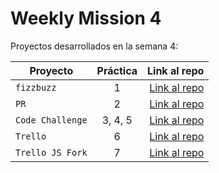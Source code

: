 # Weekly Mission 4

Proyectos desarrollados en la semana 4:

| Proyecto | Práctica | Link al repo |
| ------------- |:-------------:| -----:|
|`fizzbuzz`|1|[Link al repo](https://github.com/gabrieltorres519/fizzbuzz_launchx)|
|`PR`|2|[Link al repo](https://github.com/gabrieltorres519/fizzbuzz)|
|`Code Challenge`|3, 4, 5|[Link al repo](https://github.com/gabrieltorres519/code_challenge_launchx)|
|`Trello`|6|[Link al repo](https://github.com/gabrieltorres519/proyecto_configuracion_externalizada)|
|`Trello JS Fork`|7|[Link al repo](https://github.com/gabrieltorres519/trello)|
